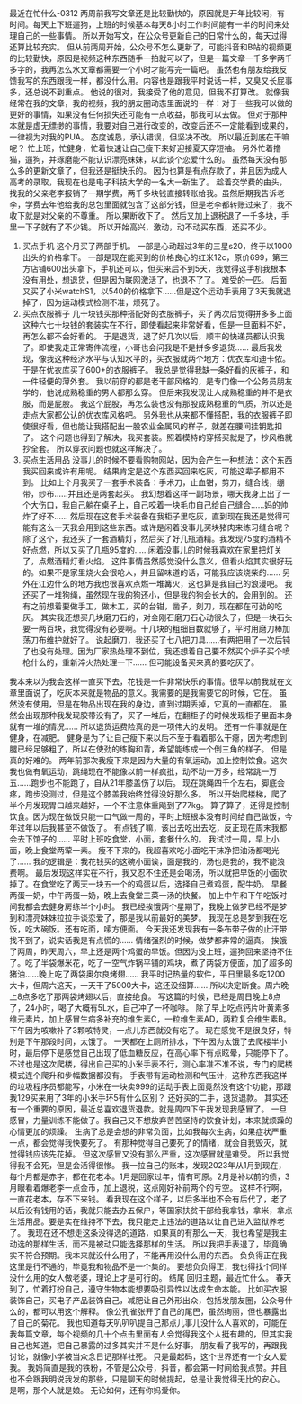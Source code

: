 最近在忙什么-0312
两周前我写文章还是比较勤快的，原因就是开年比较闲，有时间。每天上下班遛狗，上班的时候基本每天8小时工作时间能有一半的时间来处理自己的一些事情。
所以开始写文，在公众号更新自己的日常什么的，每天过得还算比较充实。
但从前两周开始，公众号不怎么更新了，可能抖音和B站的视频更的比较勤快，原因是视频这种东西随手一拍就可以了，但是一篇文章一千多字两千多字的，我再怎么水文章都需要一个小时才能写完一篇吧。
虽然也有朋友给我反馈我写的东西跟我一样，都没什么用。内容也是跟我平时说话一样，又臭又长屁事多，还总说不到重点。
他说的很对，我接受了他的意见，但我不打算改。
就像我经常在我的文章，我的视频，我的朋友圈动态里面说的一样：对于一些我可以做的更好的事情，如果没有任何损失还可能有一点收益，那我可以去做。
但对于那种本就是虚无缥缈的事情，我要对自己进行改变的，改变后还不一定能看到成果的，一律视为对我的PUA。
态度诚恳，承认错误，但坚决不改。
所以最近到底在干嘛呢？
忙上班，忙健身，忙着快速让自己瘦下来好迎接夏天穿短袖。
另外忙着撸猫，遛狗，并琢磨能不能认识漂亮妹妹，以此谈个恋爱什么的。
虽然每天没有那么多的更新文章了，但我还是挺快乐的。
因为也算是有点存款了，并且因为成人高考的录取，我现在也是电子科技大学的一名大一新生了。
趁着交学费的由头，找我的父亲老李报销了一期学费，两千多块钱直接转账给我。虽然后期我告诉老李，学费去年他给我的总包里面就包含了这部分钱，但是老李都转账过来了，我不收下就是对父亲的不尊重。
所以果断收下了。
然后又加上退税退了一千多块，手里一下子就有了不少钱。
所以开始高兴，激动，动不动买东西，还买不少。
1. 买点手机
这个月买了两部手机。
一部是心动超过3年的三星s20，终于以1000出头的价格拿下。
一部是现在能买到的价格良心的红米12c，原价699，第三方店铺600出头拿下，手机还可以，但买来后不到5天，我觉得这手机我根本没有用处，想退货，但是因为联网激活了，也退不了了。
难受的一匹。
后面又买了小米watchS1，以540的价格拿下……但是这个运动手表用了3天我就退掉了，因为运动模式检测不准，烦死了。
2. 买点衣服裤子
几十块钱买那种搭配好的衣服裤子，买了两次后觉得拼多多上面这种六七十块钱的套装实在不行，即使看起来非常好看，但是一旦面料不好，再怎么都不会好看的。
于是退货，退了好几次以后，顺丰的快递员都认识我了。即使我走正常寄件流程，小哥也会问我是不是拼多多退货……
最后我发现，像我这种经济水平与认知水平的，买衣服就两个地方：优衣库和迪卡侬。
于是在优衣库买了600+的衣服裤子。
我总是觉得我缺一条好看的灰裤子，和一件轻便的薄外套。
我以前穿的都是老干部风格的，是专门像一个公务员朋友学的，他说成熟稳重的男人都那么穿。
但后来我发现让人成熟稳重的并不是衣服，而是屁股。
我这个屁股，再怎么装也没有那股成熟稳重的气质，所以还是走点大家都公认的优衣库风格吧。
另外我也从来都不懂搭配，我的衣服裤子即使很好看，但也能让我搭配出一股农业金属风的样子，就差在腰间挂钥匙扣了。
这个问题也得到了解决，我买套装。照着模特的穿搭买就是了，抄风格就抄全套。
所以穿衣问题也就这样解决了。
3. 买点生活用品
没事儿的时候不要看购物网站，因为会产生一种想法：这个东西我买回来或许有用呢。
结果肯定是这个东西买回来吃灰，可能这辈子都用不到。
比如上个月我买了一套手术装备：手术刀，止血钳，剪刀，缝合线，绷带，纱布……并且还是两套起买。
我幻想着这样一副场景，哪天我身上出了一个大伤口，我自己躺在桌子上，自己咬着一块毛巾自己给自己缝合……妈的帅炸了好不……
然后现在这套手术装备在我柜子里吃灰，直到现在我还是觉得可能有这么一天我会用到这些东西。或许是闲着没事儿买块猪肉来练习缝合呢？
除了这个，我还买了一套酒精灯，然后买了好几瓶酒精。我发现75度的酒精不好点燃，所以又买了几瓶95度的……闲着没事儿的时候我喜欢在家里把灯关了，点燃酒精灯看火焰。
这件事情虽然感觉没什么意义，但看火焰其实很好玩的。如果不是家里烧火会很呛人，并且留味道的话，可能我应该烧柴的……
另外在江边什么的地方我也很喜欢点燃一堆篝火，这也算是我自己的浪漫吧。
我还买了一堆狗绳，虽然现在我的狗还小，但是我的狗会长大的，会用到的。
还有之前想着要做手工，做木工，买的台钳，凿子，刻刀，现在都在可劲的吃灰。
其实我还想买几块磨刀石的，对金刚石磨刀石心动很久了，但是一块石头要一两百块，我觉得没有必要啊。十几块的粗细目数就够了，平时用磨刀棒加荡刀布维护就好了。
说起磨刀，我还买了七八把刀具……有两把用了一次后钝了也没有处理。因为厂家热处理不到位，我还想着自己要不然买个炉子买个喷枪什么的，重新淬火热处理一下……
但可能设备买来真的要吃灰了。

我本来以为我会这样一直买下去，花钱是一件非常快乐的事情。很早以前我就在文章里面说了，吃灰本来就是物品的意义。我需要的是我需要它的时候，它在。
虽然没有使用，但是在物品出现在我的身边，直到过期丢掉，它真的一直都在。
虽然会出现那种我发现胶带没有了，买了一堆后，在翻柜子的时候发现柜子里面本身就有一堆的情况……
所以退货运费险真的是一项伟大的发明。
还有一件事就是在健身，在减肥。
健身是为了让自己瘦下来以后不至于看着那么干瘪，因为考虑到腿已经足够粗了，所以在使劲的练胸和背，希望能练成一个倒三角的样子。
但是真的好难的。
两年前那次我瘦下来是因为大量的有氧运动，加上控制饮食。这次我也做有氧运动，跳绳现在不能像以前一样疯批，动不动一万多，经常跳一万五……跑步也不能跑了，自从21年膝盖伤了以后。
现在跳绳四千个左右，脚底会疼，跑步没测过，但是这个膝盖我始终觉得没好那么多。
所以开始爬楼梯，爬了半个月发现胃口越来越好，一个不注意体重飚到了77kg。
算了算了，还得是控制饮食。因为现在做饭只能一口气做一周的，平时上班根本没有时间给自己做饭，今年过年以后我甚至不做饭了。
有点钱了嘛，该出去吃出去吃，反正现在周末我都会去下馆子的……
平时上班吃食堂，小面，套餐什么的。
我试过一周，早上小面，晚上食堂两荤一素。
瘦不下来的，我超喜欢吃小面吃干抹净把油汤都喝光了……
我的逻辑是：我花钱买的这碗小面诶，面是我的，汤也是我的，我不能浪费啊。
最后发现这样实在不行，我又忍不住还是会喝汤，所以就把早饭的小面砍掉了。在食堂吃了两天一块五一个的鸡蛋以后，选择自己煮鸡蛋，配牛奶。
早餐两蛋一奶，中午两蛋一奶，晚上去食堂三菜一汤的快餐。
加上中午和下午吃饭时间我都会去健身房练半个小时。
我已经挨饿两个星期了，我晚上做梦已经不是梦到和漂亮妹妹拉拉手谈恋爱了，那是我以前最好的美梦。
我现在总是梦到我在吃饭，吃大碗饭。还有吃面，嗦方便面。
今天我还发现我有一条布带子做的止汗带找不到了，说实话我是有点慌的……
情绪强烈的时候，做梦都非常的逼真。
挨饿了两周，昨天周六，早上还是两个鸡蛋的早饭。但因为没上班，遛狗回来坚持不住了。吃了半袋爆米花，吃了一空气炸锅平铺的鸡块，煮了两袋方便面，加了超多的猪油……晚上吃了两袋奥尔良烤翅……
我平时记热量的软件，平日里最多吃1200大卡，但周六这天，一天干了5000大卡，这还没细算……
所以决定断食。周六晚上8点多吃了那两袋烤翅以后，直接绝食。
写这篇的时候，已经是周日晚上8点了，24小时，喝了大概有5L水，自己冲了一杯咖啡。
除了早上吃点钙片叶黄素多维元素片，加上感冒生病多补充的维生素C，一粒维生素AD，两粒复合维生素B。下午因为咳嗽补了3颗咳特灵，一点儿东西就没有吃了。
现在感觉不是很良好，特别是下午那段时间，太饿了。
一天都在上厕所排水，下午因为太饿了去爬楼半小时，最后停下是感觉自己出现了低血糖反应，在高心率下有点眩晕，只能停下了。
不过也是这次爬楼，得出自己买的小米手表不行，测心率准不准不说，专门的爬楼模式连个爬升和步幅数据都没有。
手表带有运动检测和气压计，这种东西我这样的垃圾程序员都能写，小米在一块卖999的运动手表上面竟然没有这个功能，那跟我129买来用了3年的小米手环5有什么区别？
还好买的二手，退货退款。
其实还有一个重要的原因，最近总喜欢退货退款。就是周四下午我发现我感冒了。
一旦感冒，力量训练不能做了。我自己又不想放弃苦苦坚持的饮食计划，本来就烦躁的心情更加的烦躁。
生病了总是会想的非常负面，比如我每次生病，如果症状严重一点，都会觉得我快要死了。
有那种觉得自己要死了的情绪，就会自我毁灭，就觉得钱应该先花掉。
但这次感冒又没有那么严重，这次感冒就是难受。
所以我觉得我不会死，但是会活得很惨。
我一拉自己的账本，发现2023年从1月到现在，每个月都是赤字，都在花老本。1月是回家过年，情有可原。2月是补以前的债，3月眼看着爆老李一点金币，加上退税，这点刚好补前两个的亏空。
这样不行啊，一直花老本，存不下来钱。
看我现在这个样子，以后多半也不会有后代了，老了以后没有钱用的话，我就只能去办五保户，等国家扶贫干部给我拿钱，拿米，拿点生活用品。要是实在维持不下去，我只能走上违法的道路以让自己进入监狱养老了。
我现在还不想走这条没得选的道路，如果真的有那么一天，我也希望是我主动选的那样生活，而不是被动只能选择那样的生活。
所以我把手表退了，毕竟确实不符合预期。我本来就没什么用了，不能再用没什么用的东西。
负负得正在我这里是行不通的，毕竟我和物品不是一个集的。
要想负负得正，我也得找个同样没什么用的女人做老婆，理论上才是可行的。
结尾
回归主题，最近忙什么。
春天到了，忙着打扮自己，遵守生物本能想要吸引异性以达成生命本能。
比如买衣服装饰自己，买电子产品装饰自己，减肥让自己外形出众，包括发朋友圈，公众号什么的，都可以用这个解释。
像公孔雀张开了自己的尾巴，虽然绚丽，但也暴露出了自己的菊花。
我也知道每天叭叭叭提自己那点儿事儿没什么人喜欢的，可能在我每篇文章，每个视频的几十个点击里面有人会觉得我这个人挺有趣的，但其实我自己也知道，把自己暴露的过多其实并不是什么好事。
朋友看了我写的，再跟我讨论，就像小学被当众念日记那样社死。
只是最起码，这个世界还有一个女人爱我。
我妈简直是我的铁粉，不管是公众号，抖音，都会第一时间给我点赞。并且也不会跟我明说我发的那些，只是聊天的时候提起，总是让我觉得无比的安心。
是啊，那个人就是娘。
无论如何，还有你妈爱你。